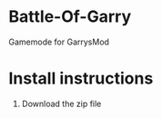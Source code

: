 Battle-Of-Garry
===============

Gamemode for GarrysMod

Install instructions
===============

1. Download the zip file
